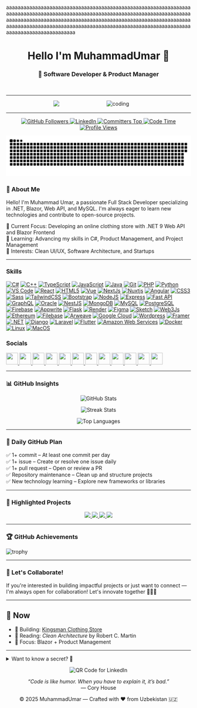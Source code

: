 aaaaaaaaaaaaaaaaaaaaaaaaaaaaaaaaaaaaaaaaaaaaaaaaaaaaaaaaaaaaaaaaaaaaaaaaaaaaaaaaaaaaaaaaaaaaaaaaaaaaaaaaaaaaaaaaaaaaaaaaaaaaaaaaaaaaaaaaaaaaaaaaaaaaaaaaaaaaaaaaaaaaaaaaaaaaaaaaaaaaaaaaaaaaaaaaaaaaaaaaaaaaaaaaaaaaaaaaaaaaaaaaaaaaaaaaaaaaaaaaaaaaaaaaaaaaaaaaaaaaaaaaaaaaaaaaaaaaaaaa<h1 align="center"> Hello I'm MuhammadUmar 👋 </h1>
<h3 align="center">🚀 Software Developer & Product Manager</h3>
<br>
<hr/>   
<img align="right" src="https://camo.githubusercontent.com/2366b34bb903c09617990fb5fff4622f3e941349e846ddb7e73df872a9d21233/68747470733a2f2f63646e2e6472696262626c652e636f6d2f75736572732f3733303730332f73637265656e73686f74732f363538313234332f6176656e746f2e676966" alt="coding" width="230px">

<!-- Animation where typing my skills -->
<!-- align is center and there is img from -->
<p align="center">
  <img src="https://readme-typing-svg.herokuapp.com?font=Fira+Code&duration=3000&pause=1000&color=00F7FF&center=true&vCenter=true&width=435&lines=Full+Stack+Developer;PM+%7C+.NET+Enthusiast;Always+Learning+New+Tech"/>
</p>

---

 <!-- GitHub Followers by img.shields.io-->
<p align="center"> 
  <a href="https://github.com/CodesByUmar">
    <img src="https://img.shields.io/github/followers/CodesByUmar?style=social" alt="GitHub Followers" />
  </a>


  <!-- LinkedIn by img.shields.io -->
  <a href="https://www.linkedin.com/in/muhammadumar-asatillayev/">
    <img src="https://img.shields.io/badge/LinkedIn-Connect-blue" alt="LinkedIn" />
  </a>

<!--this is real fuckin' committer's rank-->
  <!-- Committers Top -->
  <a href="https://user-badge.committers.top/uzbekistan/CodesByUmar">
  <img src="https://user-badge.committers.top/uzbekistan/CodesByUmar.svg" alt="Committers Top" />
</a>


  <!-- Code Time by img.sh-->
  <a href="#">
    <img src="https://img.shields.io/badge/Code%20Time-3%2C989%20hrs%2055%20mins-blue?logo=visualstudiocode&logoColor=white" alt="Code Time" />
  </a>

  <!-- Profile Views by i--> 
  <a href="#">
    <img src="https://img.shields.io/badge/Profile%20Views-1%2C902%2C224-blue" alt="Profile Views" />
  </a>
</p>

<!--[![committers.top badge](https://user-badge.committers.top/uzbekistan/CodesByUmar.svg)](https://user-badge.committers.top/uzbekistan/CodesByUmar)-->

<p align="center">
 <img width="1000" src=".github/.workflows/snake.svg" alt="snake"/>
</p>

<!-- Abo -->
### 🚀 About Me

Hello! I'm Muhammad Umar, a passionate Full Stack Developer specializing in .NET, Blazor, Web API, and MySQL. I'm always eager to learn new technologies and contribute to open-source projects.

🔹 Current Focus: Developing an online clothing store with .NET 9 Web API and Blazor Frontend  
🔹 Learning: Advancing my skills in C#, Product Management, and Project Management  
🔹 Interests: Clean UI/UX, Software Architecture, and Startups

---

### Skills 
<p align="left">
<a href="https://docs.microsoft.com/en-us/dotnet/csharp/" target="_blank" rel="noreferrer"><img src="https://raw.githubusercontent.com/danielcranney/readme-generator/main/public/icons/skills/csharp-colored.svg" width="36" height="36" alt="C#" /></a>
<a href="https://docs.microsoft.com/en-us/cpp/?view=msvc-170" target="_blank" rel="noreferrer"><img src="https://raw.githubusercontent.com/danielcranney/readme-generator/main/public/icons/skills/cplusplus-colored.svg" width="36" height="36" alt="C++" /></a>
<a href="https://www.typescriptlang.org/" target="_blank" rel="noreferrer"><img src="https://raw.githubusercontent.com/danielcranney/readme-generator/main/public/icons/skills/typescript-colored.svg" width="36" height="36" alt="TypeScript" /></a>
<a href="https://developer.mozilla.org/en-US/docs/Web/JavaScript" target="_blank" rel="noreferrer"><img src="https://raw.githubusercontent.com/danielcranney/readme-generator/main/public/icons/skills/javascript-colored.svg" width="36" height="36" alt="JavaScript" /></a>
<a href="https://www.oracle.com/java/" target="_blank" rel="noreferrer"><img src="https://raw.githubusercontent.com/danielcranney/readme-generator/main/public/icons/skills/java-colored.svg" width="36" height="36" alt="Java" /></a>
<a href="https://git-scm.com/" target="_blank" rel="noreferrer"><img src="https://raw.githubusercontent.com/danielcranney/readme-generator/main/public/icons/skills/git-colored.svg" width="36" height="36" alt="Git" /></a>
<a href="https://www.php.net/" target="_blank" rel="noreferrer"><img src="https://raw.githubusercontent.com/danielcranney/readme-generator/main/public/icons/skills/php-colored.svg" width="36" height="36" alt="PHP" /></a>
<a href="https://www.python.org/" target="_blank" rel="noreferrer"><img src="https://raw.githubusercontent.com/danielcranney/readme-generator/main/public/icons/skills/python-colored.svg" width="36" height="36" alt="Python" /></a>
<a href="https://code.visualstudio.com/" target="_blank" rel="noreferrer"><img src="https://raw.githubusercontent.com/danielcranney/readme-generator/main/public/icons/skills/visualstudiocode.svg" width="36" height="36" alt="VS Code" /></a>
<a href="https://reactjs.org/" target="_blank" rel="noreferrer"><img src="https://raw.githubusercontent.com/danielcranney/readme-generator/main/public/icons/skills/react-colored.svg" width="36" height="36" alt="React" /></a>
<a href="https://developer.mozilla.org/en-US/docs/Glossary/HTML5" target="_blank" rel="noreferrer"><img src="https://raw.githubusercontent.com/danielcranney/readme-generator/main/public/icons/skills/html5-colored.svg" width="36" height="36" alt="HTML5" /></a>
<a href="https://vuejs.org/" target="_blank" rel="noreferrer"><img src="https://raw.githubusercontent.com/danielcranney/readme-generator/main/public/icons/skills/vuejs-colored.svg" width="36" height="36" alt="Vue" /></a>
<a href="https://nextjs.org/docs" target="_blank" rel="noreferrer"><img src="https://raw.githubusercontent.com/danielcranney/readme-generator/main/public/icons/skills/nextjs-colored.svg" width="36" height="36" alt="NextJs" /></a>
<a href="https://nuxtjs.org/" target="_blank" rel="noreferrer"><img src="https://raw.githubusercontent.com/danielcranney/readme-generator/main/public/icons/skills/nuxtjs-colored.svg" width="36" height="36" alt="Nuxtjs" /></a>
<a href="https://angular.io/" target="_blank" rel="noreferrer"><img src="https://raw.githubusercontent.com/danielcranney/readme-generator/main/public/icons/skills/angularjs-colored.svg" width="36" height="36" alt="Angular" /></a>
<a href="https://www.w3.org/TR/CSS/#css" target="_blank" rel="noreferrer"><img src="https://raw.githubusercontent.com/danielcranney/readme-generator/main/public/icons/skills/css3-colored.svg" width="36" height="36" alt="CSS3" /></a>
<a href="https://sass-lang.com/" target="_blank" rel="noreferrer"><img src="https://raw.githubusercontent.com/danielcranney/readme-generator/main/public/icons/skills/sass-colored.svg" width="36" height="36" alt="Sass" /></a>
<a href="https://tailwindcss.com/" target="_blank" rel="noreferrer"><img src="https://raw.githubusercontent.com/danielcranney/readme-generator/main/public/icons/skills/tailwindcss-colored.svg" width="36" height="36" alt="TailwindCSS" /></a>
<a href="https://getbootstrap.com/" target="_blank" rel="noreferrer"><img src="https://raw.githubusercontent.com/danielcranney/readme-generator/main/public/icons/skills/bootstrap-colored.svg" width="36" height="36" alt="Bootstrap" /></a>
<a href="https://nodejs.org/en/" target="_blank" rel="noreferrer"><img src="https://raw.githubusercontent.com/danielcranney/readme-generator/main/public/icons/skills/nodejs-colored.svg" width="36" height="36" alt="NodeJS" /></a>
<a href="https://expressjs.com/" target="_blank" rel="noreferrer"><img src="https://raw.githubusercontent.com/danielcranney/readme-generator/main/public/icons/skills/express-colored.svg" width="36" height="36" alt="Express" /></a>
<a href="https://fastapi.tiangolo.com/" target="_blank" rel="noreferrer"><img src="https://raw.githubusercontent.com/danielcranney/readme-generator/main/public/icons/skills/fastapi-colored.svg" width="36" height="36" alt="Fast API" /></a>
<a href="https://graphql.org/" target="_blank" rel="noreferrer"><img src="https://raw.githubusercontent.com/danielcranney/readme-generator/main/public/icons/skills/graphql-colored.svg" width="36" height="36" alt="GraphQL" /></a>
<a href="https://www.oracle.com/uk/index.html" target="_blank" rel="noreferrer"><img src="https://raw.githubusercontent.com/danielcranney/readme-generator/main/public/icons/skills/oracle-colored.svg" width="36" height="36" alt="Oracle" /></a>
<a href="https://docs.nestjs.com/" target="_blank" rel="noreferrer"><img src="https://raw.githubusercontent.com/danielcranney/readme-generator/main/public/icons/skills/nestjs-colored.svg" width="36" height="36" alt="NestJS" /></a>
<a href="https://www.mongodb.com/" target="_blank" rel="noreferrer"><img src="https://raw.githubusercontent.com/danielcranney/readme-generator/main/public/icons/skills/mongodb-colored.svg" width="36" height="36" alt="MongoDB" /></a>
<a href="https://www.mysql.com/" target="_blank" rel="noreferrer"><img src="https://raw.githubusercontent.com/danielcranney/readme-generator/main/public/icons/skills/mysql-colored.svg" width="36" height="36" alt="MySQL" /></a>
<a href="https://www.postgresql.org/" target="_blank" rel="noreferrer"><img src="https://raw.githubusercontent.com/danielcranney/readme-generator/main/public/icons/skills/postgresql-colored.svg" width="36" height="36" alt="PostgreSQL" /></a>
<a href="https://firebase.google.com/" target="_blank" rel="noreferrer"><img src="https://raw.githubusercontent.com/danielcranney/readme-generator/main/public/icons/skills/firebase-colored.svg" width="36" height="36" alt="Firebase" /></a>
<a href="https://appwrite.io/" target="_blank" rel="noreferrer"><img src="https://raw.githubusercontent.com/danielcranney/readme-generator/main/public/icons/skills/appwrite-colored.svg" width="36" height="36" alt="Appwrite" /></a>
<a href="https://flask.palletsprojects.com/en/2.0.x/" target="_blank" rel="noreferrer"><img src="https://raw.githubusercontent.com/danielcranney/readme-generator/main/public/icons/skills/flask-colored.svg" width="36" height="36" alt="Flask" /></a>
<a href="https://render.com/" target="_blank" rel="noreferrer"><img src="https://raw.githubusercontent.com/danielcranney/readme-generator/main/public/icons/skills/render-colored.svg" width="36" height="36" alt="Render" /></a>
<a href="https://www.figma.com/" target="_blank" rel="noreferrer"><img src="https://raw.githubusercontent.com/danielcranney/readme-generator/main/public/icons/skills/figma-colored.svg" width="36" height="36" alt="Figma" /></a>
<a href="https://www.sketch.com/" target="_blank" rel="noreferrer"><img src="https://raw.githubusercontent.com/danielcranney/readme-generator/main/public/icons/skills/sketch-colored.svg" width="36" height="36" alt="Sketch" /></a>
<a href="https://web3js.readthedocs.io/en/v1.7.1/#" target="_blank" rel="noreferrer"><img src="https://raw.githubusercontent.com/danielcranney/readme-generator/main/public/icons/skills/web3js-colored.svg" width="36" height="36" alt="Web3Js" /></a>
<a href="https://ethereum.org/en/" target="_blank" rel="noreferrer"><img src="https://raw.githubusercontent.com/danielcranney/readme-generator/main/public/icons/skills/ethereum-colored.svg" width="36" height="36" alt="Ethereum" /></a>
<a href="https://filebase.com/" target="_blank" rel="noreferrer"><img src="https://raw.githubusercontent.com/danielcranney/readme-generator/main/public/icons/skills/filebase-colored.svg" width="36" height="36" alt="Filebase" /></a>
<a href="https://www.arweave.org/" target="_blank" rel="noreferrer"><img src="https://raw.githubusercontent.com/danielcranney/readme-generator/main/public/icons/skills/arweave-colored.svg" width="36" height="36" alt="Arweave" /></a>
<a href="https://cloud.google.com/" target="_blank" rel="noreferrer"><img src="https://raw.githubusercontent.com/danielcranney/readme-generator/main/public/icons/skills/googlecloud-colored.svg" width="36" height="36" alt="Google Cloud" /></a>
<a href="https://wordpress.com" target="_blank" rel="noreferrer"><img src="https://raw.githubusercontent.com/danielcranney/readme-generator/main/public/icons/skills/wordpress-colored.svg" width="36" height="36" alt="Wordpress" /></a>
<a href="https://framer.com" target="_blank" rel="noreferrer"><img src="https://raw.githubusercontent.com/danielcranney/readme-generator/main/public/icons/skills/framer-colored.svg" width="36" height="36" alt="Framer" /></a>
<a href="https://dotnet.microsoft.com/en-us/" target="_blank" rel="noreferrer"><img src="https://raw.githubusercontent.com/danielcranney/readme-generator/main/public/icons/skills/dot-net-colored.svg" width="36" height="36" alt=".NET" /></a>
<a href="https://www.djangoproject.com/" target="_blank" rel="noreferrer"><img src="https://raw.githubusercontent.com/danielcranney/readme-generator/main/public/icons/skills/django-colored.svg" width="36" height="36" alt="Django" /></a>
<a href="https://laravel.com/" target="_blank" rel="noreferrer"><img src="https://raw.githubusercontent.com/danielcranney/readme-generator/main/public/icons/skills/laravel-colored.svg" width="36" height="36" alt="Laravel" /></a>
<a href="https://flutter.dev/" target="_blank" rel="noreferrer"><img src="https://raw.githubusercontent.com/danielcranney/readme-generator/main/public/icons/skills/flutter-colored.svg" width="36" height="36" alt="Flutter" /></a>
<a href="https://aws.amazon.com" target="_blank" rel="noreferrer"><img src="https://raw.githubusercontent.com/danielcranney/readme-generator/main/public/icons/skills/aws-colored.svg" width="36" height="36" alt="Amazon Web Services" /></a>
<a href="https://www.docker.com/" target="_blank" rel="noreferrer"><img src="https://raw.githubusercontent.com/danielcranney/readme-generator/main/public/icons/skills/docker-colored.svg" width="36" height="36" alt="Docker" /></a>
<a href="https://www.linux.org" target="_blank" rel="noreferrer"><img src="https://raw.githubusercontent.com/danielcranney/readme-generator/main/public/icons/skills/linux-colored.svg" width="36" height="36" alt="Linux" /></a>
<a href="https://apple.com" target="_blank" rel="noreferrer"><img src="https://raw.githubusercontent.com/danielcranney/readme-generator/main/public/icons/skills/macos-colored.svg" width="36" height="36" alt="MacOS" /></a>
                    </p>
                    

 ### Socials
                  
<p align="left"> 
<a href="https://www.codepen.io/Muhammadumar-Asatillayev" target="_blank" rel="noreferrer"> <picture> <source media="(prefers-color-scheme: dark)" srcset="https://raw.githubusercontent.com/danielcranney/readme-generator/main/public/icons/socials/codepen-dark.svg" /> <source media="(prefers-color-scheme: light)" srcset="https://raw.githubusercontent.com/danielcranney/readme-generator/main/public/icons/socials/codepen.svg" /> <img src="https://raw.githubusercontent.com/danielcranney/readme-generator/main/public/icons/socials/codepen.svg" width="32" height="32" /> </picture> </a>
<a href="https://codesandbox.io/u/codesbyumar" target="_blank" rel="noreferrer"> <picture> <source media="(prefers-color-scheme: dark)" srcset="https://raw.githubusercontent.com/danielcranney/readme-generator/main/public/icons/socials/codesandbox-dark.svg" /> <source media="(prefers-color-scheme: light)" srcset="https://raw.githubusercontent.com/danielcranney/readme-generator/main/public/icons/socials/codesandbox.svg" /> <img src="https://raw.githubusercontent.com/danielcranney/readme-generator/main/public/icons/socials/codesandbox.svg" width="32" height="32" /> </picture> </a>
<a href="https://www.dev.to/asatillayev" target="_blank" rel="noreferrer"> <picture> <source media="(prefers-color-scheme: dark)" srcset="https://raw.githubusercontent.com/danielcranney/readme-generator/main/public/icons/socials/devdotto-dark.svg" /> <source media="(prefers-color-scheme: light)" srcset="https://raw.githubusercontent.com/danielcranney/readme-generator/main/public/icons/socials/devdotto.svg" /> <img src="https://raw.githubusercontent.com/danielcranney/readme-generator/main/public/icons/socials/devdotto.svg" width="32" height="32" /> </picture> </a>
<a href="https://www.facebook.com/profile.php?id=100094112047298" target="_blank" rel="noreferrer"> <picture> <source media="(prefers-color-scheme: dark)" srcset="https://raw.githubusercontent.com/danielcranney/readme-generator/main/public/icons/socials/facebook-dark.svg" /> <source media="(prefers-color-scheme: light)" srcset="https://raw.githubusercontent.com/danielcranney/readme-generator/main/public/icons/socials/facebook.svg" /> <img src="https://raw.githubusercontent.com/danielcranney/readme-generator/main/public/icons/socials/facebook.svg" width="32" height="32" /> </picture> </a>
<a href="https://www.github.com/CodesByUmar" target="_blank" rel="noreferrer"> <picture> <source media="(prefers-color-scheme: dark)" srcset="https://raw.githubusercontent.com/danielcranney/readme-generator/main/public/icons/socials/github-dark.svg" /> <source media="(prefers-color-scheme: light)" srcset="https://raw.githubusercontent.com/danielcranney/readme-generator/main/public/icons/socials/github.svg" /> <img src="https://raw.githubusercontent.com/danielcranney/readme-generator/main/public/icons/socials/github.svg" width="32" height="32" /> </picture> </a>
<a href="http://www.instagram.com/webdevumar" target="_blank" rel="noreferrer"> <picture> <source media="(prefers-color-scheme: dark)" srcset="https://raw.githubusercontent.com/danielcranney/readme-generator/main/public/icons/socials/instagram-dark.svg" /> <source media="(prefers-color-scheme: light)" srcset="https://raw.githubusercontent.com/danielcranney/readme-generator/main/public/icons/socials/instagram.svg" /> <img src="https://raw.githubusercontent.com/danielcranney/readme-generator/main/public/icons/socials/instagram.svg" width="32" height="32" /> </picture> </a>
<a href="https://www.linkedin.com/in/muhammadumar-asatillayev/" target="_blank" rel="noreferrer"> <picture> <source media="(prefers-color-scheme: dark)" srcset="https://raw.githubusercontent.com/danielcranney/readme-generator/main/public/icons/socials/linkedin-dark.svg" /> <source media="(prefers-color-scheme: light)" srcset="https://raw.githubusercontent.com/danielcranney/readme-generator/main/public/icons/socials/linkedin.svg" /> <img src="https://raw.githubusercontent.com/danielcranney/readme-generator/main/public/icons/socials/linkedin.svg" width="32" height="32" /> </picture> </a>
<a href="http://www.medium.com/muhammadumarasatillayev" target="_blank" rel="noreferrer"> <picture> <source media="(prefers-color-scheme: dark)" srcset="https://raw.githubusercontent.com/danielcranney/readme-generator/main/public/icons/socials/medium-dark.svg" /> <source media="(prefers-color-scheme: light)" srcset="https://raw.githubusercontent.com/danielcranney/readme-generator/main/public/icons/socials/medium.svg" /> <img src="https://raw.githubusercontent.com/danielcranney/readme-generator/main/public/icons/socials/medium.svg" width="32" height="32" /> </picture> </a>
<a href="https://www.stackoverflow.com/users/19548513/muhammadumar-asatillayev" target="_blank" rel="noreferrer"> <picture> <source media="(prefers-color-scheme: dark)" srcset="https://raw.githubusercontent.com/danielcranney/readme-generator/main/public/icons/socials/stackoverflow-dark.svg" /> <source media="(prefers-color-scheme: light)" srcset="https://raw.githubusercontent.com/danielcranney/readme-generator/main/public/icons/socials/stackoverflow.svg" /> <img src="https://raw.githubusercontent.com/danielcranney/readme-generator/main/public/icons/socials/stackoverflow.svg" width="32" height="32" /> </picture> </a>
<a href="https://www.x.com/Muhammadum90252" target="_blank" rel="noreferrer"> <picture> <source media="(prefers-color-scheme: dark)" srcset="https://raw.githubusercontent.com/danielcranney/readme-generator/main/public/icons/socials/twitter-dark.svg" /> <source media="(prefers-color-scheme: light)" srcset="https://raw.githubusercontent.com/danielcranney/readme-generator/main/public/icons/socials/twitter.svg" /> <img src="https://raw.githubusercontent.com/danielcranney/readme-generator/main/public/icons/socials/twitter.svg" width="32" height="32" /> </picture> </a>
<a href="https://www.youtube.com/@MuhammadumarAsatillayev" target="_blank" rel="noreferrer"> <picture> <source media="(prefers-color-scheme: dark)" srcset="https://raw.githubusercontent.com/danielcranney/readme-generator/main/public/icons/socials/youtube-dark.svg" /> <source media="(prefers-color-scheme: light)" srcset="https://raw.githubusercontent.com/danielcranney/readme-generator/main/public/icons/socials/youtube.svg" /> <img src="https://raw.githubusercontent.com/danielcranney/readme-generator/main/public/icons/socials/youtube.svg" width="32" height="32" /> </picture> </a> 
<a href="https://www.threads.net/@webdevumar" target="_blank" rel="noreferrer"> <picture> <source media="(prefers-color-scheme: dark)" srcset="https://raw.githubusercontent.com/danielcranney/readme-generator/main/public/icons/socials/threads-dark.svg" /> <source media="(prefers-color-scheme: light)" srcset="https://raw.githubusercontent.com/danielcranney/readme-generator/main/public/icons/socials/threads.svg" /> <img src="https://raw.githubusercontent.com/danielcranney/readme-generator/main/public/icons/socials/threads.svg" width="32" height="32" /> </picture> </a>
</p>

---

### 📊 GitHub Insights

<p align="center">
  <img src="https://github-readme-stats.vercel.app/api?username=CodesByUmar&show_icons=true&theme=github_dark&hide=stars&rank_icon=github" alt="GitHub Stats" width="60%"/>
</p>
<p align="center">
  <img src="https://github-readme-streak-stats.herokuapp.com/?user=CodesByUmar&theme=github-dark-blue" alt="Streak Stats" width="60%"/>
</p>
<p align="center">
  <img src="https://github-readme-stats.vercel.app/api/top-langs/?username=CodesByUmar&layout=compact&theme=github_dark" alt="Top Languages" width="50%"/>
</p>

---

### 📆 Daily GitHub Plan

✅ 1+ commit – At least one commit per day  
✅ 1+ issue – Create or resolve one issue daily  
✅ 1+ pull request – Open or review a PR  
✅ Repository maintenance – Clean up and structure projects  
✅ New technology learning – Explore new frameworks or libraries

---

### 📌 Highlighted Projects

<p align="center">
  <a href="https://github.com/CodesByUmar/Online_Shop_App">
    <img src="https://github-readme-stats.vercel.app/api/pin/?username=CodesByUmar&repo=Online_Shop_App&theme=github_dark"/>
  </a>
  <a href="https://github.com/CodesByUmar/Free_Coin_Wallet">
    <img src="https://github-readme-stats.vercel.app/api/pin/?username=CodesByUmar&repo=Free_Coin_Wallet&theme=github_dark"/>
  </a>
  <a href="https://github.com/CodesByUmar/Uber_Password">
    <img src="https://github-readme-stats.vercel.app/api/pin/?username=CodesByUmar&repo=Uber_Password&theme=github_dark"/>
  </a>
  <a href="https://github.com/CodesByUmar/PHP_Yandex_Taxi_API_Master">
    <img src="https://github-readme-stats.vercel.app/api/pin/?username=CodesByUmar&repo=PHP_Yandex_Taxi_API_Master&theme=github_dark"/>
  </a>
</p>

---

### 🏆 GitHub Achievements

![trophy](https://github-profile-trophy.vercel.app/?username=CodesByUmar&theme=dracula&margin-w=10&no-frame=true)

--- 

### 🤝 Let's Collaborate!

If you're interested in building impactful projects or just want to connect — I'm always open for collaboration! Let's innovate together 👨‍💻✨

---

## 📍 Now
- 🔨 Building: [Kingsman Clothing Store](https://github.com/CodesByUmar/Kingsman-Store)
- 📘 Reading: *Clean Architecture* by Robert C. Martin
- 🎯 Focus: Blazor + Product Management

---
 
<details>
  <summary>Want to know a secret? 🤫</summary>
  I once built a full-stack app using only one hand while drinking tea. ☕💻
</details>

<p align="center">
  <img src="https://api.qrserver.com/v1/create-qr-code/?size=150x150&data=https://www.linkedin.com/in/muhammadumar-asatillayev/" alt="QR Code for LinkedIn">
</p>

<p align="center">
  <i>“Code is like humor. When you have to explain it, it’s bad.”</i><br>
  — Cory House
</p>


<p align="center">
  © 2025 MuhammadUmar — Crafted with ❤️ from Uzbekistan 🇺🇿
</p>
